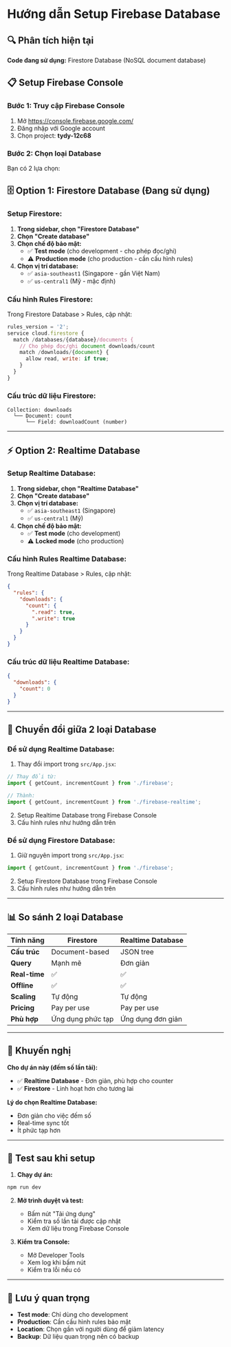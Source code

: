# Hướng dẫn Setup Firebase Database

## 🔍 Phân tích hiện tại

**Code đang sử dụng:** Firestore Database (NoSQL document database)

## 📋 Setup Firebase Console

### Bước 1: Truy cập Firebase Console
1. Mở https://console.firebase.google.com/
2. Đăng nhập với Google account
3. Chọn project: **tydy-12c68**

### Bước 2: Chọn loại Database

Bạn có 2 lựa chọn:

## 🗄️ Option 1: Firestore Database (Đang sử dụng)

### Setup Firestore:
1. **Trong sidebar, chọn "Firestore Database"**
2. **Chọn "Create database"**
3. **Chọn chế độ bảo mật:**
   - ✅ **Test mode** (cho development - cho phép đọc/ghi)
   - ⚠️ **Production mode** (cho production - cần cấu hình rules)
4. **Chọn vị trí database:**
   - ✅ `asia-southeast1` (Singapore - gần Việt Nam)
   - ✅ `us-central1` (Mỹ - mặc định)

### Cấu hình Rules Firestore:
Trong Firestore Database > Rules, cập nhật:

```javascript
rules_version = '2';
service cloud.firestore {
  match /databases/{database}/documents {
    // Cho phép đọc/ghi document downloads/count
    match /downloads/{document} {
      allow read, write: if true;
    }
  }
}
```

### Cấu trúc dữ liệu Firestore:
```
Collection: downloads
  └── Document: count
      └── Field: downloadCount (number)
```

---

## ⚡ Option 2: Realtime Database

### Setup Realtime Database:
1. **Trong sidebar, chọn "Realtime Database"**
2. **Chọn "Create database"**
3. **Chọn vị trí database:**
   - ✅ `asia-southeast1` (Singapore)
   - ✅ `us-central1` (Mỹ)
4. **Chọn chế độ bảo mật:**
   - ✅ **Test mode** (cho development)
   - ⚠️ **Locked mode** (cho production)

### Cấu hình Rules Realtime Database:
Trong Realtime Database > Rules, cập nhật:

```json
{
  "rules": {
    "downloads": {
      "count": {
        ".read": true,
        ".write": true
      }
    }
  }
}
```

### Cấu trúc dữ liệu Realtime Database:
```json
{
  "downloads": {
    "count": 0
  }
}
```

---

## 🔄 Chuyển đổi giữa 2 loại Database

### Để sử dụng Realtime Database:
1. Thay đổi import trong `src/App.jsx`:
```javascript
// Thay đổi từ:
import { getCount, incrementCount } from './firebase';

// Thành:
import { getCount, incrementCount } from './firebase-realtime';
```

2. Setup Realtime Database trong Firebase Console
3. Cấu hình rules như hướng dẫn trên

### Để sử dụng Firestore Database:
1. Giữ nguyên import trong `src/App.jsx`:
```javascript
import { getCount, incrementCount } from './firebase';
```

2. Setup Firestore Database trong Firebase Console
3. Cấu hình rules như hướng dẫn trên

---

## 📊 So sánh 2 loại Database

| Tính năng | Firestore | Realtime Database |
|-----------|-----------|-------------------|
| **Cấu trúc** | Document-based | JSON tree |
| **Query** | Mạnh mẽ | Đơn giản |
| **Real-time** | ✅ | ✅ |
| **Offline** | ✅ | ✅ |
| **Scaling** | Tự động | Tự động |
| **Pricing** | Pay per use | Pay per use |
| **Phù hợp** | Ứng dụng phức tạp | Ứng dụng đơn giản |

---

## 🎯 Khuyến nghị

**Cho dự án này (đếm số lần tải):**
- ✅ **Realtime Database** - Đơn giản, phù hợp cho counter
- ✅ **Firestore** - Linh hoạt hơn cho tương lai

**Lý do chọn Realtime Database:**
- Đơn giản cho việc đếm số
- Real-time sync tốt
- Ít phức tạp hơn

---

## 🧪 Test sau khi setup

1. **Chạy dự án:**
```bash
npm run dev
```

2. **Mở trình duyệt và test:**
   - Bấm nút "Tải ứng dụng"
   - Kiểm tra số lần tải được cập nhật
   - Xem dữ liệu trong Firebase Console

3. **Kiểm tra Console:**
   - Mở Developer Tools
   - Xem log khi bấm nút
   - Kiểm tra lỗi nếu có

---

## 🚨 Lưu ý quan trọng

- **Test mode**: Chỉ dùng cho development
- **Production**: Cần cấu hình rules bảo mật
- **Location**: Chọn gần với người dùng để giảm latency
- **Backup**: Dữ liệu quan trọng nên có backup 
